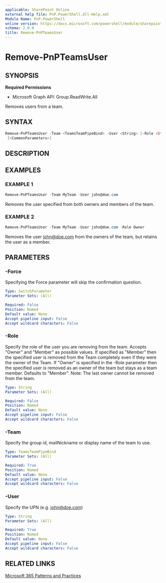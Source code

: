 ```yaml
---
applicable: SharePoint Online
external help file: PnP.PowerShell.dll-Help.xml
Module Name: PnP.PowerShell
online version: https://docs.microsoft.com/powershell/module/sharepoint-pnp/remove-pnpteamsuser
schema: 2.0.0
title: Remove-PnPTeamsUser
---
```


# Remove-PnPTeamsUser

## SYNOPSIS

**Required Permissions**

  * Microsoft Graph API: Group.ReadWrite.All

Removes users from a team.

## SYNTAX

```powershell
Remove-PnPTeamsUser -Team <TeamsTeamPipeBind> -User <String> [-Role <String>] [-Force] 
 [<CommonParameters>]
```

## DESCRIPTION

## EXAMPLES

### EXAMPLE 1
```powershell
Remove-PnPTeamsUser -Team MyTeam -User john@doe.com
```

Removes the user specified from both owners and members of the team.

### EXAMPLE 2
```powershell
Remove-PnPTeamsUser -Team MyTeam -User john@doe.com -Role Owner
```

Removes the user john@doe.com from the owners of the team, but retains the user as a member.

## PARAMETERS

### -Force
Specifying the Force parameter will skip the confirmation question.

```yaml
Type: SwitchParameter
Parameter Sets: (All)

Required: False
Position: Named
Default value: None
Accept pipeline input: False
Accept wildcard characters: False
```

### -Role
Specify the role of the user you are removing from the team. Accepts "Owner" and "Member" as possible values.
        If specified as "Member" then the specified user is removed from the Team completely even if they were the owner of the Team. If "Owner" is specified in the -Role parameter then the
        specified user is removed as an owner of the team but stays as a team member. Defaults to "Member". Note: The last owner cannot be removed from the team.

```yaml
Type: String
Parameter Sets: (All)

Required: False
Position: Named
Default value: None
Accept pipeline input: False
Accept wildcard characters: False
```

### -Team
Specify the group id, mailNickname or display name of the team to use.

```yaml
Type: TeamsTeamPipeBind
Parameter Sets: (All)

Required: True
Position: Named
Default value: None
Accept pipeline input: False
Accept wildcard characters: False
```

### -User
Specify the UPN (e.g. john@doe.com)

```yaml
Type: String
Parameter Sets: (All)

Required: True
Position: Named
Default value: None
Accept pipeline input: False
Accept wildcard characters: False
```

## RELATED LINKS

[Microsoft 365 Patterns and Practices](https://aka.ms/m365pnp)

